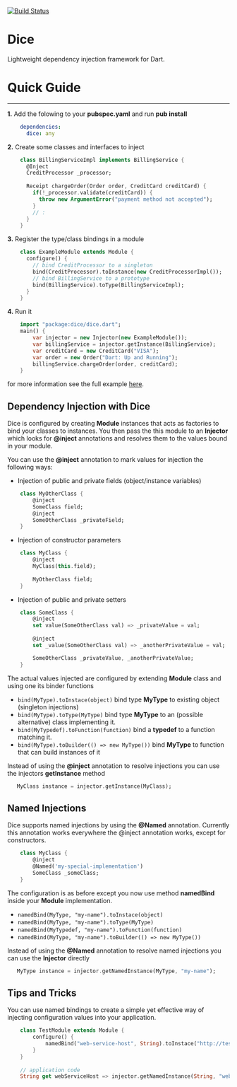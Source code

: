[![Build Status](https://drone.io/github.com/ltackmann/dice/status.png)](https://drone.io/github.com/ltackmann/dice/latest)

Dice
====
Lightweight dependency injection framework for Dart.

# Quick Guide
-----------
**1.** Add the folowing to your **pubspec.yaml** and run **pub install**
```yaml
    dependencies:
      dice: any
```

**2.** Create some classes and interfaces to inject
```dart
	class BillingServiceImpl implements BillingService {
	  @Inject
	  CreditProcessor _processor;
	  
	  Receipt chargeOrder(Order order, CreditCard creditCard) {
	    if(!_processor.validate(creditCard)) {
	      throw new ArgumentError("payment method not accepted");
	    }
	    // :
	  }
	}
```

**3.** Register the type/class bindings in a module
```dart
	class ExampleModule extends Module {
	  configure() {
	    // bind CreditProcessor to a singleton
	    bind(CreditProcessor).toInstance(new CreditProcessorImpl());
	    // bind BillingService to a prototype
	    bind(BillingService).toType(BillingServiceImpl);
	  }
	}
```

**4.** Run it
```dart
    import "package:dice/dice.dart";
	main() {
	  	var injector = new Injector(new ExampleModule());
	  	var billingService = injector.getInstance(BillingService);
	  	var creditCard = new CreditCard("VISA");
	  	var order = new Order("Dart: Up and Running");
	  	billingService.chargeOrder(order, creditCard);
	}
```

for more information see the full example [here](example/example_app.dart).

Dependency Injection with Dice 
------------------------------
Dice is configured by creating **Module** instances that acts as factories to bind your classes to instances. 
You then pass the this module to an **Injector** which looks for **@inject** annotations and resolves 
them to the values bound in your module. 

You can use the **@inject** annotation to mark values for injection the following ways:

 * Injection of public and private fields (object/instance variables)
```dart
	class MyOtherClass {
    	@inject
      	SomeClass field;
      	@inject
      	SomeOtherClass _privateField;
   	}
```
  
 * Injection of constructor parameters 
```dart 
	class MyClass {
 		@inject
 		MyClass(this.field);
 		
 		MyOtherClass field;
 	}
```
 
 * Injection of public and private setters 
```dart
	class SomeClass {
      	@inject
      	set value(SomeOtherClass val) => _privateValue = val;
      	
      	@inject
      	set _value(SomeOtherClass val) => _anotherPrivateValue = val;

      	SomeOtherClass _privateValue, _anotherPrivateValue;
	}
```

The actual values injected are configured by extending **Module** class and using one its binder functions

 * ```bind(MyType).toInstace(object)``` bind type **MyType** to existing object (singleton injections)
 * ```bind(MyType).toType(MyType)``` bind type **MyType** to an (possible alternative) class implementing it.
 * ```bind(MyTypedef).toFunction(function)``` bind a **typedef** to a function matching it.
 * ```bind(MyType).toBuilder(() => new MyType())``` bind **MyType** to function that can build instances of it 

Instead of using the **@inject** annotation to resolve injections you can use the injectors **getInstance** method

```dart
   MyClass instance = injector.getInstance(MyClass);

```

Named Injections
----------------
Dice supports named injections by using the **@Named** annotation. Currently this annotation 
works everywhere the @inject annotation works, except for constructors. 

```dart
	class MyClass {
      	@inject
      	@Named('my-special-implementation')
      	SomeClass _someClass;
   	}
```

The configuration is as before except you now use method **namedBind** inside your **Module** implementation.

 * ```namedBind(MyType, "my-name").toInstace(object)```
 * ```namedBind(MyType, "my-name").toType(MyType)``` 
 * ```namedBind(MyTypedef, "my-name").toFunction(function)``` 
 * ```namedBind(MyType, "my-name").toBuilder(() => new MyType())```
 
Instead of using the **@Named** annotation to resolve named injections you can use the **Injector** directly 

```dart
   MyType instance = injector.getNamedInstance(MyType, "my-name");
```

Tips and Tricks
---------------
You can use named bindings to create a simple yet effective way of injecting configuration values into your application.

```dart
	class TestModule extends Module {
    	configure() {
			namedBind("web-service-host", String).toInstace("http://test-service.name");
		}
	}
	
	// application code
	String get webServiceHost => injector.getNamedInstance(String, "web-service-host");
``` 
 
 
 